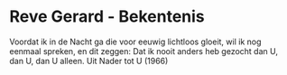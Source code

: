 # Reve Gerard - Bekentenis
Voordat ik in de Nacht ga die voor eeuwig lichtloos gloeit,
wil ik nog eenmaal spreken, en dit zeggen:
Dat ik nooit anders heb gezocht
dan U, dan U, dan U alleen.
Uit Nader tot U (1966)
